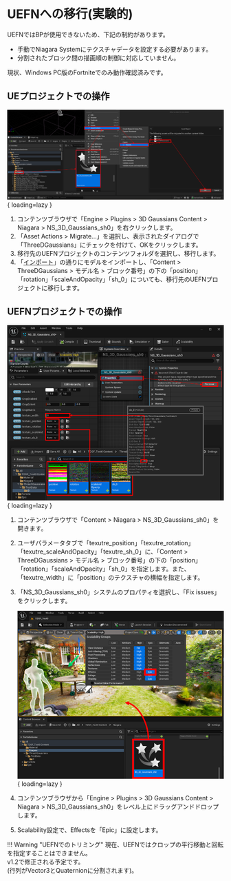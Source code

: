# UEFNへの移行(実験的)

UEFNではBPが使用できないため、下記の制約があります。

- 手動でNiagara Systemにテクスチャデータを設定する必要があります。
- 分割されたブロック間の描画順の制御に対応していません。

現状、Windows PC版のFortniteでのみ動作確認済みです。

## UEプロジェクトでの操作

![](images/how-to-uefn-migrate.png){ loading=lazy }  

1. コンテンツブラウザで「Engine > Plugins > 3D Gaussians Content > Niagara > NS_3D_Gaussians_sh0」を右クリックします。
2. 「Asset Actions > Migrate...」を選択し、表示されたダイアログで「ThreeDGaussians」にチェックを付けて、OKをクリックします。
3. 移行先のUEFNプロジェクトのコンテンツフォルダを選択し、移行します。
4. 「[インポート](../how-to-import/#_2)」の通りにモデルをインポートし、「Content > ThreeDGaussians > モデル名 > ブロック番号」の下の「position」「rotation」「scaleAndOpacity」「sh_0」についても、移行先のUEFNプロジェクトに移行します。

## UEFNプロジェクトでの操作

![](images/how-to-uefn-setup.png){ loading=lazy }  

1. コンテンツブラウザで「Content > Niagara > NS_3D_Gaussians_sh0」を開きます。
2. ユーザパラメータタブで「texutre_position」「texutre_rotation」「texutre_scaleAndOpacity」「texutre_sh_0」に、「Content > ThreeDGaussians > モデル名 > ブロック番号」の下の「position」「rotation」「scaleAndOpacity」「sh_0」を指定します。また、「texutre_width」に「position」のテクスチャの横幅を指定します。
3. 「NS_3D_Gaussians_sh0」システムのプロパティを選択し、「Fix issues」をクリックします。

	![](images/how-to-uefn-place.png){ loading=lazy }  

4. コンテンツブラウザから「Engine > Plugins > 3D Gaussians Content > Niagara > NS_3D_Gaussians_sh0」をレベル上にドラッグアンドドロップします。
5. Scalability設定で、Effectsを「Epic」に設定します。

!!! Warning "UEFNでのトリミング"
	現在、UEFNではクロップの平行移動と回転を指定することはできません。  
	v1.2で修正される予定です。  
	(行列がVector3とQuaternionに分割されます)。
	
<!-- UEFN上でトリミング範囲（位置、回転、大きさ）を指定することができます。  
ただし、これらの適切な値をUEFN上で設定するのはとても難しいです。  
UE上でこれらの適切な値を見つけて、UEFNにコピーペーストすることをお勧めします。  
なお、回転はクォータニオンで表されることに注意してください。 -->